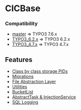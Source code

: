 # CICBase

### Compatibility ###
* [master](https://github.com/castiron/cicbase/tree/master) => TYPO3 7.6.x
* [TYPO3_6.2.x](https://github.com/castiron/cicbase/tree/TYPO3_6.2.x) => TYPO3 6.2.x
* [TYPO3_4.7.x](https://github.com/castiron/cicbase/tree/TYPO3_4.7.x) => TYPO3 4.7.x

## Features
* [Class by class storage PIDs](doc/ClassBasedPIDs.md)
* [Migrations](doc/Migrations.md)
* [File Abstraction Layer](doc/FAL.md)
* [Utilities](doc/Utilities.md)
* [BucketList](doc/BucketLists.md)
* [AbstractTask & InjectionService](doc/AbstractTask_&_InjectionService.md)
* [SQL Logging](doc/SQLLogger.md)
